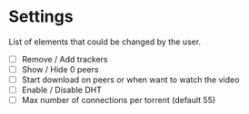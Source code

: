 # Settings

List of elements that could be changed by the user.

- [ ] Remove / Add trackers
- [ ] Show / Hide 0 peers
- [ ] Start download on peers or when want to watch the video
- [ ] Enable / Disable DHT
- [ ] Max number of connections per torrent (default 55)
